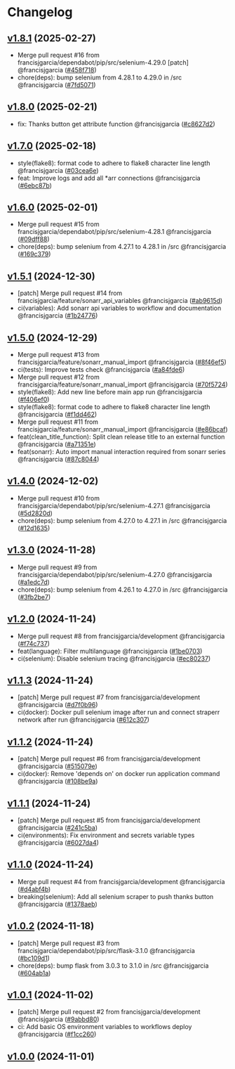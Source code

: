 # Changelog

## [v1.8.1](https://github.com/francisjgarcia/straperr/releases/v1.8.1) (2025-02-27)
* Merge pull request #16 from francisjgarcia/dependabot/pip/src/selenium-4.29.0 [patch] @francisjgarcia ([#458f718](https://github.com/francisjgarcia/straperr/commit/458f71877436b1f654af78da7f68129b0a2d3473))
* chore(deps): bump selenium from 4.28.1 to 4.29.0 in /src @francisjgarcia ([#7fd5071](https://github.com/francisjgarcia/straperr/commit/7fd5071e68f9fcbf2daa438c19364ca2eafd5592))


## [v1.8.0](https://github.com/francisjgarcia/straperr/releases/v1.8.0) (2025-02-21)
* fix: Thanks button get attribute function @francisjgarcia ([#c8627d2](https://github.com/francisjgarcia/straperr/commit/c8627d2967a86a3f2b76bf485d9418ac4403c2d6))


## [v1.7.0](https://github.com/francisjgarcia/straperr/releases/v1.7.0) (2025-02-18)
* style(flake8): format code to adhere to flake8 character line length @francisjgarcia ([#03cea6e](https://github.com/francisjgarcia/straperr/commit/03cea6ed38d51344eabb69c1f0ff9c0a0f75abca))
* feat: Improve logs and add all *arr connections @francisjgarcia ([#6ebc87b](https://github.com/francisjgarcia/straperr/commit/6ebc87b755a3d36642a62fe40da7a0aa034a481c))


## [v1.6.0](https://github.com/francisjgarcia/straperr/releases/v1.6.0) (2025-02-01)
* Merge pull request #15 from francisjgarcia/dependabot/pip/src/selenium-4.28.1 @francisjgarcia ([#09dff88](https://github.com/francisjgarcia/straperr/commit/09dff88e62cb85ca9a36369f51e50e384a327ebc))
* chore(deps): bump selenium from 4.27.1 to 4.28.1 in /src @francisjgarcia ([#169c379](https://github.com/francisjgarcia/straperr/commit/169c37903ab1ebfb10d961e2698e83612aa91a1a))


## [v1.5.1](https://github.com/francisjgarcia/straperr/releases/v1.5.1) (2024-12-30)
* [patch] Merge pull request #14 from francisjgarcia/feature/sonarr_api_variables @francisjgarcia ([#ab9615d](https://github.com/francisjgarcia/straperr/commit/ab9615d3a87f06858507d4472f0f917fc1182b13))
* ci(variables): Add sonarr api variables to workflow and documentation @francisjgarcia ([#1b24776](https://github.com/francisjgarcia/straperr/commit/1b24776b997af77a46ed69d92c6f2e742297ae4a))


## [v1.5.0](https://github.com/francisjgarcia/straperr/releases/v1.5.0) (2024-12-29)
* Merge pull request #13 from francisjgarcia/feature/sonarr_manual_import @francisjgarcia ([#8f46ef5](https://github.com/francisjgarcia/straperr/commit/8f46ef502335b1027269b69d0f9820d96779e93d))
* ci(tests): Improve tests check @francisjgarcia ([#a84fde6](https://github.com/francisjgarcia/straperr/commit/a84fde612e2ab9d6bd97757dc73c2fdf16da15d8))
* Merge pull request #12 from francisjgarcia/feature/sonarr_manual_import @francisjgarcia ([#70f5724](https://github.com/francisjgarcia/straperr/commit/70f57242b69efed8b18393247089c5803e9729e7))
* style(flake8): Add new line before main app run @francisjgarcia ([#f406ef0](https://github.com/francisjgarcia/straperr/commit/f406ef0e8cdb9dac848de49c9febd4045d18b1bd))
* style(flake8): format code to adhere to flake8 character line length @francisjgarcia ([#f1dd462](https://github.com/francisjgarcia/straperr/commit/f1dd46221acb099506f1b01f28925bbcff744b59))
* Merge pull request #11 from francisjgarcia/feature/sonarr_manual_import @francisjgarcia ([#e86bcaf](https://github.com/francisjgarcia/straperr/commit/e86bcafb0f9166c9ecf41e5510d2f0bf38ba8925))
* feat(clean_title_function): Split clean release title to an external function @francisjgarcia ([#a71351e](https://github.com/francisjgarcia/straperr/commit/a71351e8f2e8eb4f23d3cc981bc16e33f5a2b532))
* feat(sonarr): Auto import manual interaction required from sonarr series @francisjgarcia ([#87c8044](https://github.com/francisjgarcia/straperr/commit/87c804418b5457be20f660a427fcc5fc48ed6b75))


## [v1.4.0](https://github.com/francisjgarcia/straperr/releases/v1.4.0) (2024-12-02)
* Merge pull request #10 from francisjgarcia/dependabot/pip/src/selenium-4.27.1 @francisjgarcia ([#5d2820d](https://github.com/francisjgarcia/straperr/commit/5d2820d42b66219d1fd134d98cd5e0860ba7163d))
* chore(deps): bump selenium from 4.27.0 to 4.27.1 in /src @francisjgarcia ([#12d1635](https://github.com/francisjgarcia/straperr/commit/12d1635c7cfcf2f7985fe495f943bd2468d08a17))


## [v1.3.0](https://github.com/francisjgarcia/straperr/releases/v1.3.0) (2024-11-28)
* Merge pull request #9 from francisjgarcia/dependabot/pip/src/selenium-4.27.0 @francisjgarcia ([#a1edc7d](https://github.com/francisjgarcia/straperr/commit/a1edc7d2e7bde58a8a3d0cfe9bb9a9ec19542a2a))
* chore(deps): bump selenium from 4.26.1 to 4.27.0 in /src @francisjgarcia ([#3fb2be7](https://github.com/francisjgarcia/straperr/commit/3fb2be794fad01a88e642e626aa0ecd56abc114f))


## [v1.2.0](https://github.com/francisjgarcia/straperr/releases/v1.2.0) (2024-11-24)
* Merge pull request #8 from francisjgarcia/development @francisjgarcia ([#f74c737](https://github.com/francisjgarcia/straperr/commit/f74c737c21017ec11bb53bb0ae6131c5af6e7b25))
* feat(language): Filter multilanguage @francisjgarcia ([#1be0703](https://github.com/francisjgarcia/straperr/commit/1be0703a9dc89621ff5c97422e82d5854fd9bf34))
* ci(selenium): Disable selenium tracing @francisjgarcia ([#ec80237](https://github.com/francisjgarcia/straperr/commit/ec8023716f008e5a96b717d9eb42621ce58f7ccf))


## [v1.1.3](https://github.com/francisjgarcia/straperr/releases/v1.1.3) (2024-11-24)
* [patch] Merge pull request #7 from francisjgarcia/development @francisjgarcia ([#d7f0b96](https://github.com/francisjgarcia/straperr/commit/d7f0b96e1034ea25ab2546ed7cacb7a1f0c713ee))
* ci(docker): Docker pull selenium image after run and connect straperr network after run @francisjgarcia ([#612c307](https://github.com/francisjgarcia/straperr/commit/612c3070e2594a3bbd7400fd98426138d0664460))


## [v1.1.2](https://github.com/francisjgarcia/straperr/releases/v1.1.2) (2024-11-24)
* [patch] Merge pull request #6 from francisjgarcia/development @francisjgarcia ([#515079e](https://github.com/francisjgarcia/straperr/commit/515079e8be3b0410953040a7184fe8a717e3c55e))
* ci(docker): Remove 'depends on' on docker run application command @francisjgarcia ([#108be9a](https://github.com/francisjgarcia/straperr/commit/108be9ace90ae7492e51c10679f875d1acc7066e))


## [v1.1.1](https://github.com/francisjgarcia/straperr/releases/v1.1.1) (2024-11-24)
* [patch] Merge pull request #5 from francisjgarcia/development @francisjgarcia ([#241c5ba](https://github.com/francisjgarcia/straperr/commit/241c5bab9b53055c6c8b732b8b8393e53bdc4905))
* ci(environments): Fix environment and secrets variable types @francisjgarcia ([#6027da4](https://github.com/francisjgarcia/straperr/commit/6027da4184102db118821b06b0eed205a34f56b5))


## [v1.1.0](https://github.com/francisjgarcia/straperr/releases/v1.1.0) (2024-11-24)
* Merge pull request #4 from francisjgarcia/development @francisjgarcia ([#d4abf4b](https://github.com/francisjgarcia/straperr/commit/d4abf4b386ab2ef0d8a95b727098a02534ac3dd3))
* breaking(selenium): Add all selenium scraper to push thanks button @francisjgarcia ([#1378aeb](https://github.com/francisjgarcia/straperr/commit/1378aebd20f6f00cd871c3d03dcdf38e9bdb6ea9))


## [v1.0.2](https://github.com/francisjgarcia/straperr/releases/v1.0.2) (2024-11-18)
* [patch] Merge pull request #3 from francisjgarcia/dependabot/pip/src/flask-3.1.0 @francisjgarcia ([#bc109d1](https://github.com/francisjgarcia/straperr/commit/bc109d13cc6e5dad415720d12cbdb51b320ca567))
* chore(deps): bump flask from 3.0.3 to 3.1.0 in /src @francisjgarcia ([#604ab1a](https://github.com/francisjgarcia/straperr/commit/604ab1a7123ebe3b70033594b1919b0db4a3c0c5))


## [v1.0.1](https://github.com/francisjgarcia/straperr/releases/v1.0.1) (2024-11-02)
* [patch] Merge pull request #2 from francisjgarcia/development @francisjgarcia ([#9abbd80](https://github.com/francisjgarcia/straperr/commit/9abbd80bfbabf83f832f931fbd849b4a5ad7f313))
* ci: Add basic OS environment variables to workflows deploy @francisjgarcia ([#f1cc260](https://github.com/francisjgarcia/straperr/commit/f1cc260b48b7183465a7523cf84af0fc8eb1f853))


## [v1.0.0](https://github.com/francisjgarcia/straperr/releases/v1.0.0) (2024-11-01)
